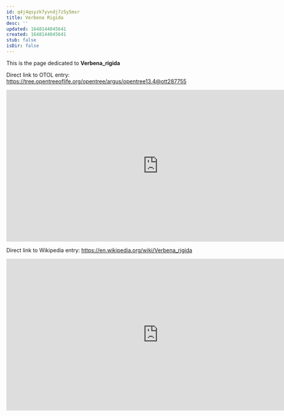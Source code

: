 ```yaml
---
id: q4j4qsyzk7yvndj7z5y5msr
title: Verbena Rigida
desc: ''
updated: 1648144045641
created: 1648144045641
stub: false
isDir: false
---
```

This is the page dedicated to **Verbena_rigida**


Direct link to OTOL entry: https://tree.opentreeoflife.org/opentree/argus/opentree13.4@ott287755



<html>
    <body>
    <iframe src="https://tree.opentreeoflife.org/opentree/argus/opentree13.4@ott287755"
    width="800" height="400" frameborder="0" allowfullscreen> </iframe>
    </body>
</html>
    


Direct link to Wikipedia entry: https://en.wikipedia.org/wiki/Verbena_rigida



<html>
    <body>
    <iframe src="https://en.wikipedia.org/wiki/Verbena_rigida"
    width="800" height="400" frameborder="0" allowfullscreen> </iframe>
    </body>
</html>
    
